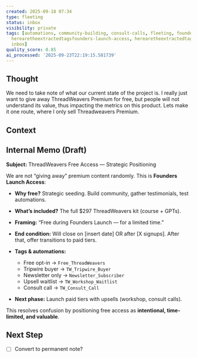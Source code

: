 ```yaml
---
created: 2025-09-18 07:34
type: fleeting
status: inbox
visibility: private
tags: [automations, community-building, consult-calls, fleeting, founders-launch-access,
  herearetheextractedtagsfounders-launch-access, herearetheextractedtagsproduct-positioning,
  inbox]
quality_score: 0.85
ai_processed: '2025-09-23T22:19:15.581739'
---
```

<!--
NOTE: This file uses a static date for validation. For new notes, use:
created: 2025-09-18 07:34
-->

## Thought  
We need to take note of what our current state of the project is. I really just want to give away ThreadWeavers Premium for free, but people will not understand its value, thus impacting the metrics on this product. Lets make it one route, where I only sell Threadweavers Premium. 



## Context  
## Internal Memo (Draft)

**Subject:** ThreadWeavers Free Access — Strategic Positioning

We are not “giving away” premium content randomly. This is **Founders Launch Access**:

- **Why free?** Strategic seeding. Build community, gather testimonials, test automations.
- **What’s included?** The full \$297 ThreadWeavers kit (course + GPTs).
- **Framing:** “Free during Founders Launch — for a limited time.”
- **End condition:** Will close on [insert date] OR after [X signups]. After that, offer transitions to paid tiers.
- **Tags & automations:**
    
    - Free opt-in → `Free_ThreadWeavers`
    - Tripwire buyer → `TW_Tripwire_Buyer`
    - Newsletter only → `Newsletter_Subscriber`
    - Upsell waitlist → `TW_Workshop_Waitlist`
    - Consult call → `TW_Consult_Call`
- **Next phase:** Launch paid tiers with upsells (workshop, consult calls).

This resolves confusion by positioning free access as **intentional, time-limited, and valuable**.

## Next Step  
- [ ] Convert to permanent note?
